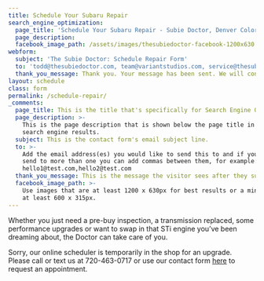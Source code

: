 ```yaml
---
title: Schedule Your Subaru Repair
search_engine_optimization:
  page_title: 'Schedule Your Subaru Repair - Subie Doctor, Denver Colorado'
  page_description:
  facebook_image_path: /assets/images/thesubiedoctor-facebook-1200x630.png
webform:
  subject: 'The Subie Doctor: Schedule Repair Form'
  to: 'todd@thesubiedoctor.com, team@variantstudios.com, service@thesubiedoctor.com'
  thank_you_message: Thank you. Your message has been sent. We will contact you shortly.
layout: schedule
class: form
permalink: /schedule-repair/
_comments:
  page_title: This is the title that's specifically for Search Engine Optimization.
  page_description: >-
    This is the page description that is shown below the page title in the
    search engine results.
  subject: This is the contact form's email subject line.
  to: >-
    Add the email address(es) you would like to send this to and if you want to
    send to more than one you can add commas between them, for example:
    hello1@test.com,hello2@test.com
  thank_you_message: This is the message the visitor sees after they submit a contact message.
  facebook_image_path: >-
    Use images that are at least 1200 x 630px for best results or a minimum of
    at least 600 x 315px.
---
```


Whether you just need a pre-buy inspection, a transmission replaced, some performance upgrades or want to swap in that STi engine you’ve been dreaming about, the Doctor can take care of you.

Sorry, our online scheduler is temporarily in the shop for an upgrade.&nbsp; Please call or text us at 720-463-0717 or use our contact form&nbsp;[here](/contact/)&nbsp;to request an appointment.
